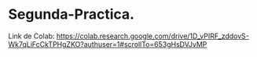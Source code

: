 # Segunda-Practica.
Link de Colab: https://colab.research.google.com/drive/1D_vPIRF_zddovS-Wk7qLiFcCkTPHgZKO?authuser=1#scrollTo=653gHsDVJvMP 
